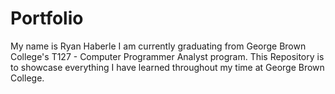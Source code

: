 # Portfolio

My name is Ryan Haberle I am currently graduating from George Brown College's T127 - Computer Programmer Analyst program. This Repository is to showcase everything I have learned throughout my time at George Brown College.
